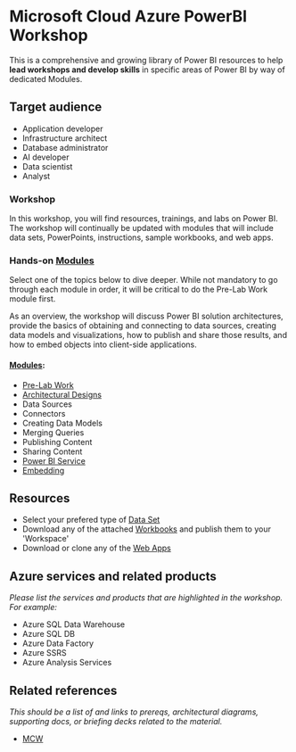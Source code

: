 # Microsoft Cloud Azure PowerBI Workshop
This is a comprehensive and growing library of Power BI resources to help **lead workshops and develop skills** in specific areas of Power BI by way of dedicated Modules.

## Target audience
-	Application developer
-	Infrastructure architect
-	Database administrator
-	AI developer
-	Data scientist
- Analyst

### Workshop
In this workshop, you will find resources, trainings, and labs on Power BI.  The workshop will continually be updated with modules that will include data sets, PowerPoints, instructions, sample workbooks, and web apps. 

### Hands-on [Modules](https://github.com/hnc198/AzurePowerBI/tree/master/Hands-on%20Modules)
Select one of the topics below to dive deeper.  While not mandatory to go through each module in order, it will be critical to do the Pre-Lab Work module first.  

As an overview, the workshop will discuss Power BI solution architectures, provide the basics of obtaining and connecting to data sources, creating data models and visualizations, how to publish and share those results, and how to embed objects into client-side applications.

#### [Modules](https://github.com/hnc198/AzurePowerBI/tree/master/Hands-on%20Modules):
-	[Pre-Lab Work](https://github.com/hnc198/AzurePowerBI/tree/master/Hands-on%20Modules/1.%20Pre-Lab%20Work)
-	[Architectural Designs](https://github.com/hnc198/AzurePowerBI/tree/master/Hands-on%20Modules/Architectural%20Designs)
-	Data Sources
-	Connectors
-	Creating Data Models
-	Merging Queries
-	Publishing Content
-	Sharing Content
-	[Power BI Service](/Hands-on%20Modules/Power%20BI%20Service)
-	[Embedding](https://github.com/hnc198/AzurePowerBI/tree/master/Hands-on%20Modules/Embedding)

## Resources
- Select your prefered type of [Data Set](/1.%20Data%20Sets)
- Download any of the attached [Workbooks](/2.%20Workbooks) and publish them to your 'Workspace' 
- Download or clone any of the [Web Apps](/3.%20Web%20Apps) 

## Azure services and related products
*Please list the services and products that are highlighted in the workshop. For example:*
-	Azure SQL Data Warehouse
-	Azure SQL DB
-	Azure Data Factory
-	Azure SSRS
-	Azure Analysis Services

## Related references
*This should be a list of and links to prereqs, architectural diagrams, supporting docs, or briefing decks related to the material.* 
- [MCW](https://github.com/Microsoft/MCW)
